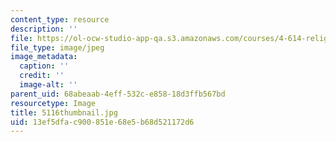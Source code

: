 ```yaml
---
content_type: resource
description: ''
file: https://ol-ocw-studio-app-qa.s3.amazonaws.com/courses/4-614-religious-architecture-and-islamic-cultures-fall-2002/13ef5dfac900851e68e5b68d521172d6_5116thumbnail.jpg
file_type: image/jpeg
image_metadata:
  caption: ''
  credit: ''
  image-alt: ''
parent_uid: 68abeaab-4eff-532c-e858-18d3ffb567bd
resourcetype: Image
title: 5116thumbnail.jpg
uid: 13ef5dfa-c900-851e-68e5-b68d521172d6
---
```

